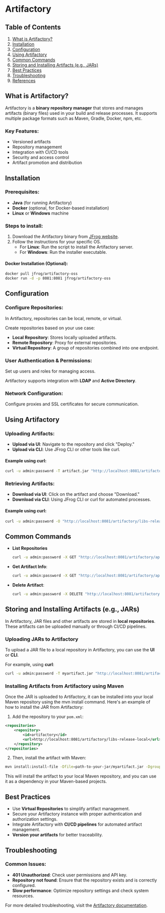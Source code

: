 # Artifactory

## Table of Contents
1. [What is Artifactory?](#what-is-artifactory)
2. [Installation](#installation)
3. [Configuration](#configuration)
4. [Using Artifactory](#using-artifactory)
5. [Common Commands](#common-commands)
6. [Storing and Installing Artifacts (e.g., JARs)](#storing-and-installing-artifacts-eg-jars)
7. [Best Practices](#best-practices)
8. [Troubleshooting](#troubleshooting)
9. [References](#references)

## What is Artifactory?

Artifactory is a **binary repository manager** that stores and manages artifacts (binary files) used in your build and release processes. It supports multiple package formats such as Maven, Gradle, Docker, npm, etc.

### Key Features:
- Versioned artifacts
- Repository management
- Integration with CI/CD tools
- Security and access control
- Artifact promotion and distribution

## Installation

### Prerequisites:
- **Java** (for running Artifactory)
- **Docker** (optional, for Docker-based installation)
- **Linux** or **Windows** machine

### Steps to install:
1. Download the Artifactory binary from [JFrog website](https://www.jfrog.com/artifactory/).
2. Follow the instructions for your specific OS.
   - For **Linux**: Run the script to install the Artifactory server.
   - For **Windows**: Run the installer executable.

#### Docker Installation (Optional):
```bash
docker pull jfrog/artifactory-oss
docker run -d -p 8081:8081 jfrog/artifactory-oss
```
## Configuration

### Configure Repositories:

In Artifactory, repositories can be local, remote, or virtual.

Create repositories based on your use case:

- **Local Repository**: Stores locally uploaded artifacts.
- **Remote Repository**: Proxy for external repositories.
- **Virtual Repository**: A group of repositories combined into one endpoint.

### User Authentication & Permissions:

Set up users and roles for managing access.

Artifactory supports integration with **LDAP** and **Active Directory**.

### Network Configuration:

Configure proxies and SSL certificates for secure communication.

## Using Artifactory

### Uploading Artifacts:

- **Upload via UI**: Navigate to the repository and click "Deploy."
- **Upload via CLI**: Use JFrog CLI or other tools like curl.

#### Example using curl:
```bash
curl -u admin:password -T artifact.jar "http://localhost:8081/artifactory/libs-release-local/artifact.jar"
```

### Retrieving Artifacts:

- **Download via UI**: Click on the artifact and choose "Download."
- **Download via CLI**: Using JFrog CLI or curl for automated processes.

#### Example using curl:
```bash
curl -u admin:password -O "http://localhost:8081/artifactory/libs-release-local/artifact.jar"
```

## Common Commands

- **List Repositories**
  ```bash
  curl -u admin:password -X GET "http://localhost:8081/artifactory/api/repositories"
  ```

- **Get Artifact Info**:
  ```bash
  curl -u admin:password -X GET "http://localhost:8081/artifactory/api/storage/libs-release-local/artifact.jar"
  ```
- **Delete Artifact**:
  ```bash
  curl -u admin:password -X DELETE "http://localhost:8081/artifactory/libs-release-local/artifact.jar"
  ```

## Storing and Installing Artifacts (e.g., JARs)

In Artifactory, JAR files and other artifacts are stored in **local repositories**. These artifacts can be uploaded manually or through CI/CD pipelines.

### Uploading JARs to Artifactory

To upload a JAR file to a local repository in Artifactory, you can use the **UI** or **CLI**.

For example, using **curl**:
```bash
curl -u admin:password -T myartifact.jar "http://localhost:8081/artifactory/libs-release-local/myartifact.jar"
```
### Installing Artifacts from Artifactory using Maven

Once the JAR is uploaded to Artifactory, it can be installed into your local Maven repository using the mvn install command. Here's an example of how to install the JAR from Artifactory:

1. Add the repository to your `pom.xml`:

```xml
<repositories>
    <repository>
        <id>artifactory</id>
        <url>http://localhost:8081/artifactory/libs-release-local</url>
    </repository>
</repositories>
```

2. Then, install the artifact with Maven:

```bash
mvn install:install-file -Dfile=path-to-your-jar/myartifact.jar -DgroupId=com.example -DartifactId=myartifact -Dversion=1.0.0 -Dpackaging=jar
```

This will install the artifact to your local Maven repository, and you can use it as a dependency in your Maven-based projects.

## Best Practices

- Use **Virtual Repositories** to simplify artifact management.
- Secure your Artifactory instance with proper authentication and authorization settings.
- Integrate Artifactory with **CI/CD pipelines** for automated artifact management.
- **Version your artifacts** for better traceability.

## Troubleshooting

### Common Issues:

- **401 Unauthorized**: Check user permissions and API key.
- **Repository not found**: Ensure that the repository exists and is correctly configured.
- **Slow performance**: Optimize repository settings and check system resources.

For more detailed troubleshooting, visit the [Artifactory documentation](https://www.jfrog.com/confluence/display/JFROG/Artifactory).
